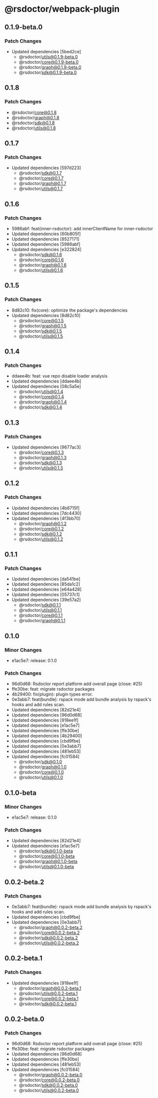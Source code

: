 # @rsdoctor/webpack-plugin

## 0.1.9-beta.0

### Patch Changes

- Updated dependencies [5bed2ce]
  - @rsdoctor/utils@0.1.9-beta.0
  - @rsdoctor/core@0.1.9-beta.0
  - @rsdoctor/graph@0.1.9-beta.0
  - @rsdoctor/sdk@0.1.9-beta.0

## 0.1.8

### Patch Changes

- @rsdoctor/core@0.1.8
- @rsdoctor/graph@0.1.8
- @rsdoctor/sdk@0.1.8
- @rsdoctor/utils@0.1.8

## 0.1.7

### Patch Changes

- Updated dependencies [597d223]
  - @rsdoctor/sdk@0.1.7
  - @rsdoctor/core@0.1.7
  - @rsdoctor/graph@0.1.7
  - @rsdoctor/utils@0.1.7

## 0.1.6

### Patch Changes

- 5986abf: feat(inner-rsdoctor): add innerClientName for inner-rsdoctor
- Updated dependencies [60b805f]
- Updated dependencies [8527171]
- Updated dependencies [5986abf]
- Updated dependencies [e322824]
  - @rsdoctor/sdk@0.1.6
  - @rsdoctor/core@0.1.6
  - @rsdoctor/graph@0.1.6
  - @rsdoctor/utils@0.1.6

## 0.1.5

### Patch Changes

- 8d82c10: fix(core): optimize the package's dependencies
- Updated dependencies [8d82c10]
  - @rsdoctor/core@0.1.5
  - @rsdoctor/graph@0.1.5
  - @rsdoctor/sdk@0.1.5
  - @rsdoctor/utils@0.1.5

## 0.1.4

### Patch Changes

- ddaee4b: feat: vue repo disable loader analysis
- Updated dependencies [ddaee4b]
- Updated dependencies [08c5a5e]
  - @rsdoctor/utils@0.1.4
  - @rsdoctor/core@0.1.4
  - @rsdoctor/graph@0.1.4
  - @rsdoctor/sdk@0.1.4

## 0.1.3

### Patch Changes

- Updated dependencies [9677ac3]
  - @rsdoctor/core@0.1.3
  - @rsdoctor/graph@0.1.3
  - @rsdoctor/sdk@0.1.3
  - @rsdoctor/utils@0.1.3

## 0.1.2

### Patch Changes

- Updated dependencies [4b6715f]
- Updated dependencies [7dc4430]
- Updated dependencies [4f3bb70]
  - @rsdoctor/graph@0.1.2
  - @rsdoctor/core@0.1.2
  - @rsdoctor/sdk@0.1.2
  - @rsdoctor/utils@0.1.2

## 0.1.1

### Patch Changes

- Updated dependencies [da541be]
- Updated dependencies [85da1c2]
- Updated dependencies [e64a428]
- Updated dependencies [05737c1]
- Updated dependencies [39e57a2]
  - @rsdoctor/sdk@0.1.1
  - @rsdoctor/utils@0.1.1
  - @rsdoctor/core@0.1.1
  - @rsdoctor/graph@0.1.1

## 0.1.0

### Minor Changes

- e1ac5e7: release: 0.1.0

### Patch Changes

- 96d0d68: Rsdoctor report platform add overall page (close: #25)
- ffe30be: feat: migrate rsdoctor packages
- 4b29400: fix(plugin): plugin types error.
- 0e3abb7: feat(bundle): rspack mode add bundle analysis by rspack's hooks and add rules scan.
- Updated dependencies [82d21e4]
- Updated dependencies [96d0d68]
- Updated dependencies [918ee1f]
- Updated dependencies [e1ac5e7]
- Updated dependencies [ffe30be]
- Updated dependencies [4b29400]
- Updated dependencies [cbd9fbe]
- Updated dependencies [0e3abb7]
- Updated dependencies [481eb53]
- Updated dependencies [fc01584]
  - @rsdoctor/sdk@0.1.0
  - @rsdoctor/graph@0.1.0
  - @rsdoctor/core@0.1.0
  - @rsdoctor/utils@0.1.0

## 0.1.0-beta

### Minor Changes

- e1ac5e7: release: 0.1.0

### Patch Changes

- Updated dependencies [82d21e4]
- Updated dependencies [e1ac5e7]
  - @rsdoctor/sdk@0.1.0-beta
  - @rsdoctor/core@0.1.0-beta
  - @rsdoctor/graph@0.1.0-beta
  - @rsdoctor/utils@0.1.0-beta

## 0.0.2-beta.2

### Patch Changes

- 0e3abb7: feat(bundle): rspack mode add bundle analysis by rspack's hooks and add rules scan.
- Updated dependencies [cbd9fbe]
- Updated dependencies [0e3abb7]
  - @rsdoctor/graph@0.0.2-beta.2
  - @rsdoctor/core@0.0.2-beta.2
  - @rsdoctor/sdk@0.0.2-beta.2
  - @rsdoctor/utils@0.0.2-beta.2

## 0.0.2-beta.1

### Patch Changes

- Updated dependencies [918ee1f]
  - @rsdoctor/graph@0.0.2-beta.1
  - @rsdoctor/utils@0.0.2-beta.1
  - @rsdoctor/core@0.0.2-beta.1
  - @rsdoctor/sdk@0.0.2-beta.1

## 0.0.2-beta.0

### Patch Changes

- 96d0d68: Rsdoctor report platform add overall page (close: #25)
- ffe30be: feat: migrate rsdoctor packages
- Updated dependencies [96d0d68]
- Updated dependencies [ffe30be]
- Updated dependencies [481eb53]
- Updated dependencies [fc01584]
  - @rsdoctor/graph@0.0.2-beta.0
  - @rsdoctor/core@0.0.2-beta.0
  - @rsdoctor/sdk@0.0.2-beta.0
  - @rsdoctor/utils@0.0.2-beta.0

